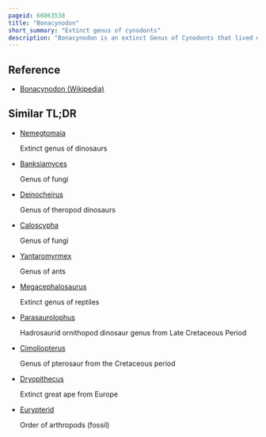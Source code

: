 ```yaml
---
pageid: 66063538
title: "Bonacynodon"
short_summary: "Extinct genus of cynodonts"
description: "Bonacynodon is an extinct Genus of Cynodonts that lived during the triassic Period in what is now south Brazil. The Genus is monotypic containing only the Type Species bonacynodon Schultzi. B. Schultzi is known from two Specimens consisting of two partial Skulls and badly preserved Parts of the Postcranium. Both Specimens were recovered from the pinheiros-chiniqu Sequence of the Santa Maria Supersequence of the Paran Basin. This Sequence preserves a faunal Association known as the Dinodontosaurus Assemblage zone which contains numerous other Cynodonts Dicynodonts and Reptiles. Bonacynodon was a small likely insect-eating Cynodont whose Length has been estimated at around 30 Centimetres. It can be distinguished from other cynodonts by its large, serrated canine teeth. Together with the Genus Probainognathus of Argentina it constituted the Family probainognathidae one of the earliest Diverging Lineages of the Clade Probainognathia. It was a fairly close Relative of Mammals, the only Group of Cynodonts alive Today."
---
```


## Reference

- [Bonacynodon (Wikipedia)](https://en.wikipedia.org/?curid=66063538)

## Similar TL;DR

- [Nemegtomaia](/tldr/en/nemegtomaia)

  Extinct genus of dinosaurs

- [Banksiamyces](/tldr/en/banksiamyces)

  Genus of fungi

- [Deinocheirus](/tldr/en/deinocheirus)

  Genus of theropod dinosaurs

- [Caloscypha](/tldr/en/caloscypha)

  Genus of fungi

- [Yantaromyrmex](/tldr/en/yantaromyrmex)

  Genus of ants

- [Megacephalosaurus](/tldr/en/megacephalosaurus)

  Extinct genus of reptiles

- [Parasaurolophus](/tldr/en/parasaurolophus)

  Hadrosaurid ornithopod dinosaur genus from Late Cretaceous Period

- [Cimoliopterus](/tldr/en/cimoliopterus)

  Genus of pterosaur from the Cretaceous period

- [Dryopithecus](/tldr/en/dryopithecus)

  Extinct great ape from Europe

- [Eurypterid](/tldr/en/eurypterid)

  Order of arthropods (fossil)
